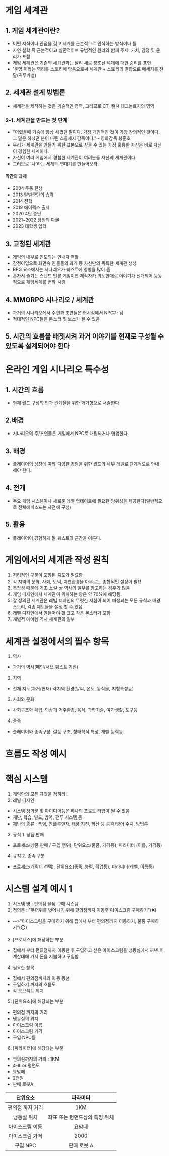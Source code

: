 # **게임 세계관**
## **1. 게임 세계관이란?**
- 어떤 지식이나 관점을 깆고 세계를 근본적으로 인식하는 방식이나 틀
- 자연 철학 즉 근본적이고 실존적이며 규범적인 원리와 함께 주제, 가치, 감정 및 윤리가 포함 
- 게임 세계관은 기존의 세계관과는 달리 새로 창조된 세계에 대한 순리를 표현
- '운명'이라는 역리를 스토리에 담음으로써 세계관 + 스토리의 결합으로 메세지를 전달(귀무가설)
## **2. 세계관 설계 방법론**
- 세계관을 제작하는 것은 기술적인 영역, 그러므로 CT, 컬쳐 테크놀로지의 영역
### **2-1. 세계관을 만드는 첫 단계**
- "어렸을때 가슴에 항상 새겼던 말이다. 가장 개인적인 것이 가장 창의적인 것이다. 그 말은 하셨떤 분이 마틴 스콜세지 감독이다." - 영화감독 봉준호
- 우리가 세계관을 만들기 위한 표본으로 삼을 수 있는 가장 훌륭한 자산은 바로 자신이 경험한 세계이다.
- 자신이 여러 게임에서 경험한 세계관이 여려분들 자신의 세계관이다.
- 그러므로 '나'라는 세계의 연대기를 만들어보라.
#### 막간의 과제
- 2004 두둥 탄생
- 2013 말벌군단의 습격
- 2014 전학
- 2019 에이펙스 출시
- 2020 4단 승단
- 2021~2022 담임의 다굴
- 2023 대학생 입학
## **3. 고정된 세계관**
- 게임의 내부로 인도되는 안내자 역할
- 감정이입으로 화면속 인물들의 과거 등 자신만의 독특한 세계관 생성
- RPG 요소에서는 시나리오가 퀘스트에 영향을 많이 줌
- 혼자서 즐기는 스탠드 언론 게임이면 제작자가 의도한대로 이야기가 전개되어 능동적으로 게임세계를 변화 시킴
 
## **4. MMORPG 시나리오 / 세계관**
- 과거의 시나리오에서 주연과 조연들은 현시점에서 NPC가 됨
- 적대적인 NPC들은 몬스터 및 보스가 될 수 있음

## **5. 시간의 흐름을 배젯시켜 과거 이야기를 현재로 구성될 수 있도록 설계되어야 한다**

# **온라인 게임 시나리오 특수성**
## **1. 시간의 흐름**
- 현재 월드 구성의 인과 관계율을 위한 과거형으로 서술한다 
## **2.배경**
- 시나리오의 주/조연들은 게임에서 NPC로 대립되거나 협업한다.
## **3. 배경**
- 플레이어의 성장에 따라 다양한 경험을 위한 월드의 세부 레벨로 단계적으로 안내 해야 한다.
## **4. 전개**
- 주요 게임 시스템이나 새로운 레벨 업데이트에 필요한 당위성을 제공한다(일반적으로 전체에피소드는 사전에 구성)
## **5. 활용**
- 플레이어이 경험하게 될 퀘스트의 근간을 이룬다.

# 게임에서의 세계관 작성 원칙
1. 지리적인 구분이 포함된 지도가 필요함
2. 각 지역의 문화, 사회, 도덕, 자연환경을 아우르는 종합적인 설정이 필요
3. 복잡성 때문에 기초 소설 or 역사의 일부를 참고하는 경우가 많음
4. 게임 디자인에서 세계관이 위치하는 양은 약 70%에 해당됨.
5. 잘 정의된 세계관은 레빌 디자인의 뚜렷한 지침이 되어 파생되는 모든 규칙과 배경 스토리, 각종 제도들을 설정 할 수 있음
6. 레벨 디자인에서 만들어야 할 크고 작은 몬스터가 포함
7. 개별적 아이템 역시 세계관의 일부

# 세계관 설정에서의 필수 항목
1. 역사
  - 과거의 역사(메인/서브 퀘스트 기반)
2. 지역
  - 전체 지도(과거/현재) 각지역 환경(날씨, 온도, 동식물, 지형특성등)
3. 사회와 문화
  - 사회구조와 계급, 의상과 거주환경, 음식, 과학기술, 여가생할, 도구등
4. 종족
  - 플레이어와 종족구성, 갈등 구조, 형태학적 특성, 개별 능력등

# 흐름도 작성 예시
# 핵심 시스템
1. 게임안의 모든 규칫을 정하라!
2. 레빌 디자인
  - 시스템 정의문 및 아이디어등은 하나의 프로토 타입이 될 수 있음
  - 재난, 학습, 빌드, 방어, 전투 시스템 등 
  - 재난의 종류 : 폭염, 인플루엔자, 태풍 지진, 화산 등 공격/방어 수치, 방법론
3. 규칙 1. 상품 판매
  - 프로세스(상품 판매 / 구입 행위), 단위요소(물품, 가격등), 파라미터 (이름, 가격등)
4. 규칙 2. 종족 구분  
  - 프로세스(캐릭터 선택), 단위요소(종족, 능력, 직업등), 파라미터(레벨, 이름등)

# 시스템 설계 예시 1
1. 시스템 명 : 편의점 물품 구매 시스템
2. 정의문 : "무더위를 벗어나기 위해 편의점까지 이동후 아이스크림 구매하기"(❌)
  - -->"아이스크림을 구매하기 위해 집에서 부터 편의점까지 이동하기, 물품 구매하기"(⭕)
3. [프로세스]에 해당하는 부분
  - 집에서 부터 편의점까지 이동한 후 구입하고 싶은 아이스크림을 냉동실에서 꺼낸 후 계산대에 가서 돈을 지불하고 구입함
4. 필요한 항목
  - 집에서 편의점까지의 이동 동선
  - 구입하기 까지의 흐름도
  - 각 오브젝트 위치
5. [단위요소]에 해당되는 부분
  - 편의점 까지의 거리
  - 냉동실의 위치
  - 아이스크림 이름
  - 아이스크림 가격
  - 구입 NPC등
6. [파라미터]에 해당되는 부분
  - 편의점까지의 거리 : 1KM
  - 좌표 or 평면도
  - 요맘떼
  - 2천원
  - 판매 로봇A 

| 단위요소 | 파라미터 |
| :---: | :---: |
| 편의점 까지 거리 | 1KM |
| 냉동실 위치 | 좌표 또는 평면도상의 특정 위치 |
| 아이스크림 이름 | 요맘떼 |
| 아이스크림 가격 | 2000 |
| 구입 NPC | 판매 로봇 A |
